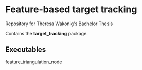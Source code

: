 # Feature-based target tracking
Repository for Theresa Wakonig's Bachelor Thesis

Contains the **target_tracking** package.

## Executables
feature_triangulation_node
